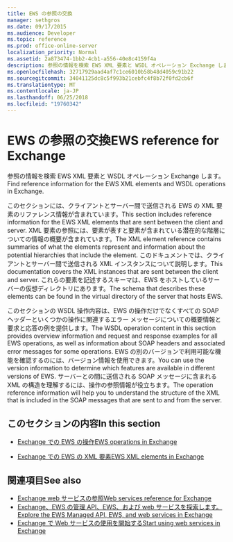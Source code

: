```yaml
---
title: EWS の参照の交換
manager: sethgros
ms.date: 09/17/2015
ms.audience: Developer
ms.topic: reference
ms.prod: office-online-server
localization_priority: Normal
ms.assetid: 2a873474-1bb2-4cb1-a556-40e8c4159f4a
description: 参照の情報を検索 EWS XML 要素と WSDL オペレーション Exchange します。
ms.openlocfilehash: 32717929aad4af7c1ce6010b58b48d4059c91b22
ms.sourcegitcommit: 34041125dc8c5f993b21cebfc4f8b72f0fd2cb6f
ms.translationtype: MT
ms.contentlocale: ja-JP
ms.lasthandoff: 06/25/2018
ms.locfileid: "19760342"
---
```

# <a name="ews-reference-for-exchange"></a><span data-ttu-id="19812-103">EWS の参照の交換</span><span class="sxs-lookup"><span data-stu-id="19812-103">EWS reference for Exchange</span></span>

<span data-ttu-id="19812-104">参照の情報を検索 EWS XML 要素と WSDL オペレーション Exchange します。</span><span class="sxs-lookup"><span data-stu-id="19812-104">Find reference information for the EWS XML elements and WSDL operations in Exchange.</span></span>
  
<span data-ttu-id="19812-105">このセクションには、クライアントとサーバー間で送信される EWS の XML 要素のリファレンス情報が含まれています。</span><span class="sxs-lookup"><span data-stu-id="19812-105">This section includes reference information for the EWS XML elements that are sent between the client and server.</span></span> <span data-ttu-id="19812-106">XML 要素の参照には、要素が表すと要素が含まれている潜在的な階層についての情報の概要が含まれています。</span><span class="sxs-lookup"><span data-stu-id="19812-106">The XML element reference contains summaries of what the elements represent and information about the potential hierarchies that include the element.</span></span> <span data-ttu-id="19812-107">このドキュメントでは、クライアントとサーバー間で送信される XML インスタンスについて説明します。</span><span class="sxs-lookup"><span data-stu-id="19812-107">This documentation covers the XML instances that are sent between the client and server.</span></span> <span data-ttu-id="19812-108">これらの要素を記述するスキーマは、EWS をホストしているサーバーの仮想ディレクトリにあります。</span><span class="sxs-lookup"><span data-stu-id="19812-108">The schema that describes these elements can be found in the virtual directory of the server that hosts EWS.</span></span> 
  
<span data-ttu-id="19812-109">このセクションの WSDL 操作内容は、EWS の操作だけでなくすべての SOAP ヘッダーといくつかの操作に関連するエラー メッセージについての概要情報と要求と応答の例を提供します。</span><span class="sxs-lookup"><span data-stu-id="19812-109">The WSDL operation content in this section provides overview information and request and response examples for all EWS operations, as well as information about SOAP headers and associated error messages for some operations.</span></span> <span data-ttu-id="19812-110">EWS の別のバージョンで利用可能な機能を確認するのには、バージョン情報を使用できます。</span><span class="sxs-lookup"><span data-stu-id="19812-110">You can use the version information to determine which features are available in different versions of EWS.</span></span> <span data-ttu-id="19812-111">サーバーとの間に送信される SOAP メッセージに含まれる XML の構造を理解するには、操作の参照情報が役立ちます。</span><span class="sxs-lookup"><span data-stu-id="19812-111">The operation reference information will help you to understand the structure of the XML that is included in the SOAP messages that are sent to and from the server.</span></span> 
  
## <a name="in-this-section"></a><span data-ttu-id="19812-112">このセクションの内容</span><span class="sxs-lookup"><span data-stu-id="19812-112">In this section</span></span>
<span data-ttu-id="19812-113"><a name="bk_InThisSection"> </a></span><span class="sxs-lookup"><span data-stu-id="19812-113"></span></span>

- [<span data-ttu-id="19812-114">Exchange での EWS の操作</span><span class="sxs-lookup"><span data-stu-id="19812-114">EWS operations in Exchange</span></span>](ews-operations-in-exchange.md)
    
- [<span data-ttu-id="19812-115">Exchange での EWS の XML 要素</span><span class="sxs-lookup"><span data-stu-id="19812-115">EWS XML elements in Exchange</span></span>](ews-xml-elements-in-exchange.md)
    
## <a name="see-also"></a><span data-ttu-id="19812-116">関連項目</span><span class="sxs-lookup"><span data-stu-id="19812-116">See also</span></span>

- [<span data-ttu-id="19812-117">Exchange web サービスの参照</span><span class="sxs-lookup"><span data-stu-id="19812-117">Web services reference for Exchange</span></span>](web-services-reference-for-exchange.md)
- [<span data-ttu-id="19812-118">Exchange、EWS の管理 API、EWS、および web サービスを探索します。</span><span class="sxs-lookup"><span data-stu-id="19812-118">Explore the EWS Managed API, EWS, and web services in Exchange</span></span>](../exchange-web-services/explore-the-ews-managed-api-ews-and-web-services-in-exchange.md)
- [<span data-ttu-id="19812-119">Exchange で Web サービスの使用を開始する</span><span class="sxs-lookup"><span data-stu-id="19812-119">Start using web services in Exchange</span></span>](../exchange-web-services/start-using-web-services-in-exchange.md)
    

